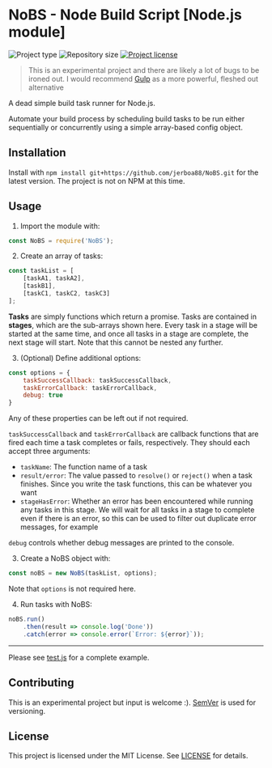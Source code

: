 # NoBS - Node Build Script [Node.js module]
![](https://img.shields.io/badge/type-Node.js-brightgreen.svg "Project type")
![](https://img.shields.io/github/repo-size/jerboa88/NoBS.svg "Repository size")
[![](https://img.shields.io/github/license/jerboa88/NoBS.svg "Project license")](LICENSE)




> This is an experimental project and there are likely a lot of bugs to be ironed out. I would recommend [Gulp](https://gulpjs.com/) as a more powerful, fleshed out alternative

A dead simple build task runner for Node.js.

Automate your build process by scheduling build tasks to be run either sequentially or concurrently using a simple array-based config object.


## Installation
Install with `npm install git+https://github.com/jerboa88/NoBS.git` for the latest version. The project is not on NPM at this time.


## Usage

1. Import the module with:
```Javascript
const NoBS = require('NoBS');
```

2. Create an array of tasks:
```Javascript
const taskList = [
	[taskA1, taskA2],
	[taskB1],
	[taskC1, taskC2, taskC3]
];
```

**Tasks** are simply functions which return a promise. Tasks are contained in **stages**, which are the sub-arrays shown here.
Every task in a stage will be started at the same time, and once all tasks in a stage are complete, the next stage will start.
Note that this cannot be nested any further.

3. (Optional) Define additional options:
```Javascript
const options = {
	taskSuccessCallback: taskSuccessCallback,
	taskErrorCallback: taskErrorCallback,
	debug: true
}
```

Any of these properties can be left out if not required.

`taskSuccessCallback` and `taskErrorCallback` are callback functions that are fired each time a task completes or fails, respectively. They should each accept three arguments:
- `taskName`: The function name of a task
- `result/error`: The value passed to `resolve()` or `reject()` when a task finishes. Since you write the task functions, this can be whatever you want
- `stageHasError`: Whether an error has been encountered while running any tasks in this stage. We will wait for all tasks in a stage to complete even if there is an error, so this can be used to filter out duplicate error messages, for example

`debug` controls whether debug messages are printed to the console.


3. Create a NoBS object with:
```Javascript
const noBS = new NoBS(taskList, options);
```

Note that `options` is not required here.

4. Run tasks with NoBS:
```Javascript
noBS.run()
	.then(result => console.log('Done'))
	.catch(error => console.error(`Error: ${error}`));
```

---

Please see [test.js](test.js) for a complete example.


## Contributing
This is an experimental project but input is welcome :). [SemVer](http://semver.org/) is used for versioning.


## License
This project is licensed under the MIT License. See [LICENSE](LICENSE) for details.
